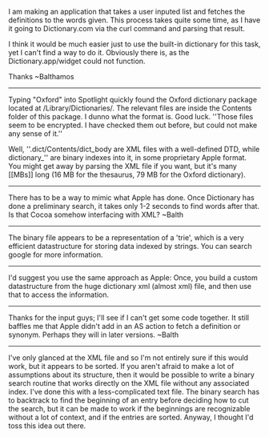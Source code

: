 

I am making an application that takes a user inputed list and fetches the definitions to the words given. This process takes quite some time, as I have it going to Dictionary.com via the curl command and parsing that result.

I think it would be much easier just to use the built-in dictionary for this task, yet I can't find a way to do it. Obviously there is, as the Dictionary.app/widget could not function.

Thanks
~Balthamos

----

Typing "Oxford" into Spotlight quickly found the Oxford dictionary package located at /Library/Dictionaries/.  The relevant files are inside the Contents folder of this package.   I dunno what the format is.  Good luck.
''Those files seem to be encrypted. I have checked them out before, but could not make any sense of it.''

Well, ''.dict/Contents/dict_body are XML files with a well-defined DTD, while dictionary_'' are binary indexes into it, in some proprietary Apple format. You might get away by parsing the XML file if you want, but it's many [[MBs]] long (16 MB for the thesaurus, 79 MB for the Oxford dictionary).

----

There has to be a way to mimic what Apple has done. Once Dictionary has done a preliminary search, it takes only 1-2 seconds to find words after that. Is that Cocoa somehow interfacing with XML? ~Balth

----

The binary file appears to be a representation of a 'trie', which is a very efficient datastructure for storing data indexed by strings.  You can search google for more information.

----
I'd suggest you use the same approach as Apple: Once, you build a custom datastructure from the huge dictionary xml (almost xml) file, and then use that to access the information.

----

Thanks for the input guys; I'll see if I can't get some code together. It still baffles me that Apple didn't add in an AS action to fetch a definition or synonym. Perhaps they will in later versions. ~Balth

----

I've only glanced at the XML file and so I'm not entirely sure if this would work, but it appears to be sorted. If you aren't afraid to make a lot of assumptions about its structure, then it would be possible to write a binary search routine that works directly on the XML file without any associated index. I've done this with a less-complicated text file. The binary search has to backtrack to find the beginning of an entry before deciding how to cut the search, but it can be made to work if the beginnings are recognizable without a lot of context, and if the entries are sorted. Anyway, I thought I'd toss this idea out there.